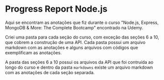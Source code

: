 # Progress Report Node.js

Aqui se encontram as anotações que fiz durante o curso "Node.js, Express, MongoDB & More: The Complete Bootcamp" encontrado na Udemy. 

Criei uma pasta para cada seção do curso, com exceção das seções 6 a 10, que cobrem a construção de uma API. Cada pasta possui um arquivo markdown com as anotações e alguns arquivos com códigos que exemplificam as anotações. 

A pasta das seções 6 a 10 possui os arquivos da API que foi contruída ao longo do curso e dentro da pasta `markdowns` existe um arquivo markdown com as anotações de cada seção separada.  